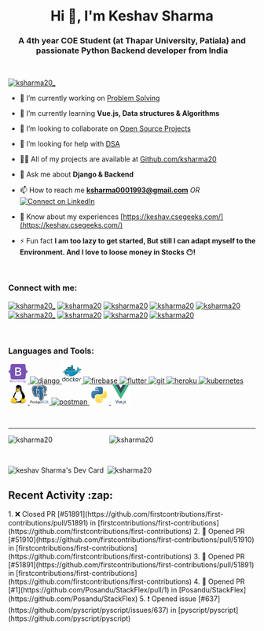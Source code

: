<h1 align="center">Hi 👋, I'm Keshav Sharma</h1>
<h3 align="center">A 4th year COE Student (at Thapar University, Patiala) and passionate Python Backend developer from India</h3>
<br>
<p align="left"> <a href="https://twitter.com/ksharma20_" target="blank"><img src="https://img.shields.io/twitter/follow/ksharma20_?logo=twitter&style=for-the-badge" alt="ksharma20_" /></a> </p>

- 🔭 I’m currently working on [Problem Solving](https://github.com/ksharma20/Problem-Solving)

- 🌱 I’m currently learning **Vue.js, Data structures & Algorithms**

- 👯 I’m looking to collaborate on [Open Source Projects](https://opensourcefriday.com/)

- 🤝 I’m looking for help with [DSA](https://github.com/ksharma20/DSA-Java)

- 👨‍💻 All of my projects are available at [Github.com/ksharma20](https://github.com/ksharma20?tab=repositories)

- 💬 Ask me about **Django & Backend**

- 📫 How to reach me **ksharma0001993@gmail.com** _OR_  [![Connect on LinkedIn](https://img.shields.io/badge/--linkedin?label=LinkedIn&logo=LinkedIn&style=social)](https://www.linkedin.com/in/ksharma20/)

- 📄 Know about my experiences [https://keshav.csegeeks.com/](https://keshav.csegeeks.com/)

- ⚡ Fun fact **I am too lazy to get started, But still I can adapt myself to the Environment. And I love to loose money in Stocks 😶!**

<br>
<h3 align="left">Connect with me:</h3>
<p align="left">
<a href="https://twitter.com/ksharma20_" target="blank"><img align="center" src="https://raw.githubusercontent.com/rahuldkjain/github-profile-readme-generator/master/src/images/icons/Social/twitter.svg" alt="ksharma20_" height="30" width="40" /></a>
<a href="https://linkedin.com/in/ksharma20" target="blank"><img align="center" src="https://raw.githubusercontent.com/rahuldkjain/github-profile-readme-generator/master/src/images/icons/Social/linked-in-alt.svg" alt="ksharma20" height="30" width="40" /></a>
<a href="https://stackoverflow.com/users/ksharma20" target="blank"><img align="center" src="https://raw.githubusercontent.com/rahuldkjain/github-profile-readme-generator/master/src/images/icons/Social/stack-overflow.svg" alt="ksharma20" height="30" width="40" /></a>
<a href="https://kaggle.com/ksharma20" target="blank"><img align="center" src="https://raw.githubusercontent.com/rahuldkjain/github-profile-readme-generator/master/src/images/icons/Social/kaggle.svg" alt="ksharma20" height="30" width="40" /></a>
<a href="https://fb.com/ksharma20" target="blank"><img align="center" src="https://raw.githubusercontent.com/rahuldkjain/github-profile-readme-generator/master/src/images/icons/Social/facebook.svg" alt="ksharma20" height="30" width="40" /></a>
<a href="https://instagram.com/ksharma20_" target="blank"><img align="center" src="https://raw.githubusercontent.com/rahuldkjain/github-profile-readme-generator/master/src/images/icons/Social/instagram.svg" alt="ksharma20_" height="30" width="40" /></a>
<a href="https://www.hackerrank.com/ksharma20" target="blank"><img align="center" src="https://raw.githubusercontent.com/rahuldkjain/github-profile-readme-generator/master/src/images/icons/Social/hackerrank.svg" alt="ksharma20" height="30" width="40" /></a>
<a href="https://www.leetcode.com/ksharma20" target="blank"><img align="center" src="https://raw.githubusercontent.com/rahuldkjain/github-profile-readme-generator/master/src/images/icons/Social/leet-code.svg" alt="ksharma20" height="30" width="40" /></a>
<a href="https://www.hackerearth.com/ksharma20" target="blank"><img align="center" src="https://raw.githubusercontent.com/rahuldkjain/github-profile-readme-generator/master/src/images/icons/Social/hackerearth.svg" alt="ksharma20" height="30" width="40" /></a>
</p>
<br>
<h3 align="left">Languages and Tools:</h3>
<p align="left"> <a href="https://getbootstrap.com" target="_blank" rel="noreferrer"> <img src="https://raw.githubusercontent.com/devicons/devicon/master/icons/bootstrap/bootstrap-plain-wordmark.svg" alt="bootstrap" width="40" height="40"/> </a> <a href="https://www.djangoproject.com/" target="_blank" rel="noreferrer"> <img src="https://cdn.worldvectorlogo.com/logos/django.svg" alt="django" width="40" height="40"/> </a> <a href="https://www.docker.com/" target="_blank" rel="noreferrer"> <img src="https://raw.githubusercontent.com/devicons/devicon/master/icons/docker/docker-original-wordmark.svg" alt="docker" width="40" height="40"/> </a> <a href="https://firebase.google.com/" target="_blank" rel="noreferrer"> <img src="https://www.vectorlogo.zone/logos/firebase/firebase-icon.svg" alt="firebase" width="40" height="40"/> </a> <a href="https://flutter.dev" target="_blank" rel="noreferrer"> <img src="https://www.vectorlogo.zone/logos/flutterio/flutterio-icon.svg" alt="flutter" width="40" height="40"/> </a> <a href="https://git-scm.com/" target="_blank" rel="noreferrer"> <img src="https://www.vectorlogo.zone/logos/git-scm/git-scm-icon.svg" alt="git" width="40" height="40"/> </a> <a href="https://heroku.com" target="_blank" rel="noreferrer"> <img src="https://www.vectorlogo.zone/logos/heroku/heroku-icon.svg" alt="heroku" width="40" height="40"/> </a> <a href="https://kubernetes.io" target="_blank" rel="noreferrer"> <img src="https://www.vectorlogo.zone/logos/kubernetes/kubernetes-icon.svg" alt="kubernetes" width="40" height="40"/> </a> <a href="https://www.linux.org/" target="_blank" rel="noreferrer"> <img src="https://raw.githubusercontent.com/devicons/devicon/master/icons/linux/linux-original.svg" alt="linux" width="40" height="40"/> </a> <a href="https://www.postgresql.org" target="_blank" rel="noreferrer"> <img src="https://raw.githubusercontent.com/devicons/devicon/master/icons/postgresql/postgresql-original-wordmark.svg" alt="postgresql" width="40" height="40"/> </a> <a href="https://postman.com" target="_blank" rel="noreferrer"> <img src="https://www.vectorlogo.zone/logos/getpostman/getpostman-icon.svg" alt="postman" width="40" height="40"/> </a> <a href="https://www.python.org" target="_blank" rel="noreferrer"> <img src="https://raw.githubusercontent.com/devicons/devicon/master/icons/python/python-original.svg" alt="python" width="40" height="40"/> </a> <a href="https://vuejs.org/" target="_blank" rel="noreferrer"> <img src="https://raw.githubusercontent.com/devicons/devicon/master/icons/vuejs/vuejs-original-wordmark.svg" alt="vuejs" width="40" height="40"/> </a> </p> <br><hr>

<div> <p><img width="40%" align="left" src="https://github-readme-stats.vercel.app/api/top-langs?username=ksharma20&hide=javascript,dart,swift&show_icons=true&locale=en&layout=compact&theme=tokyonight" alt="ksharma20" /></p>
<p>&nbsp;<img width="40% align="right" src="https://github-readme-stats.vercel.app/api?username=ksharma20&show_icons=true&locale=en&theme=tokyonight" alt="ksharma20" /></p> </div>
<br>
<div> <a href="https://app.daily.dev/ksharma20"><img align="left" width="40%" src="https://api.daily.dev/devcards/84a00816469148ad91a1ff24a3664da5.png?r=wjg" alt="keshav Sharma's Dev Card"/></a> <div>
<p><img width="40% align="right" src="https://github-readme-streak-stats.herokuapp.com/?user=ksharma20&theme=tokyonight" alt="ksharma20" /></p> 
<h2> Recent Activity :zap: </h2>
<!--START_SECTION:activity-->
1. ❌ Closed PR [#51891](https://github.com/firstcontributions/first-contributions/pull/51891) in [firstcontributions/first-contributions](https://github.com/firstcontributions/first-contributions)
2. 💪 Opened PR [#51910](https://github.com/firstcontributions/first-contributions/pull/51910) in [firstcontributions/first-contributions](https://github.com/firstcontributions/first-contributions)
3. 💪 Opened PR [#51891](https://github.com/firstcontributions/first-contributions/pull/51891) in [firstcontributions/first-contributions](https://github.com/firstcontributions/first-contributions)
4. 💪 Opened PR [#1](https://github.com/Posandu/StackFlex/pull/1) in [Posandu/StackFlex](https://github.com/Posandu/StackFlex)
5. ❗️ Opened issue [#637](https://github.com/pyscript/pyscript/issues/637) in [pyscript/pyscript](https://github.com/pyscript/pyscript)
<!--END_SECTION:activity-->
</div>
</div>
